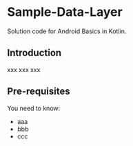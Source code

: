 Sample-Data-Layer
==================================

Solution code for Android Basics in Kotlin.

Introduction
------------

xxx
xxx
xxx

Pre-requisites
--------------

You need to know:
- aaa
- bbb
- ccc